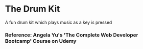 # The Drum Kit
A fun drum kit which plays music as a key is pressed

### Reference: Angela Yu's 'The Complete Web Developer Bootcamp' Course on Udemy
